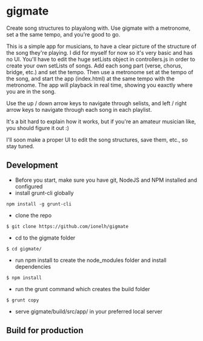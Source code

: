 # gigmate
Create song structures to playalong with. Use gigmate with a metronome, set a the same tempo, and you're good to go.

This is a simple app for musicians, to have a clear picture of the structure of the song they're playing.
I did for myself for now so it's very basic and has no UI. You'll have to edit the huge setLists object in
controllers.js in order to create your own setLists of songs. Add each song part (verse, chorus, bridge, etc.)
and set the tempo. Then use a metronome set at the tempo of the song, and start the app (index.html)
at the same tempo with the metronome. The app will playback in real time, showing you eaxctly where you are in the song.

Use the up / down arrow keys to navigate through selists, and left / right arrow keys to navigate through each song
in each playlist.

It's a bit hard to explain how it works, but if you're an amateur musician like, you should figure it out :)

I'll soon make a proper UI to edit the song structures, save them, etc., so stay tuned.

## Development
* Before you start, make sure you have git, NodeJS and NPM installed and configured
* install grunt-cli globally
```
npm install -g grunt-cli
```
* clone the repo
```
$ git clone https://github.com/ionelh/gigmate
```
* cd to the gigmate folder
```
$ cd gigmate/
```
* run npm install to create the node_modules folder and install dependencies
```
$ npm install
```
* run the grunt command which creates the build folder
```
$ grunt copy
```
* serve gigmate/build/src/app/ in your preferred local server

## Build for production
